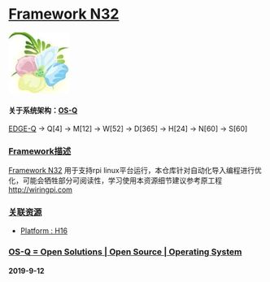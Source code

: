 ﻿# [Framework N32](https://github.com/OS-Q/N32)
[![sites](OS-Q/OS-Q.png)](http://www.OS-Q.com)
#### 关于系统架构：[OS-Q](https://github.com/OS-Q/OS-Q)

[EDGE-Q](https://github.com/OS-Q/EDGE-Q) -> Q[4] -> M[12] -> W[52] -> D[365] -> H[24] -> N[60] -> S[60]

### [Framework描述](https://github.com/OS-Q/N32/wiki) 

[Framework N32](https://github.com/OS-Q/N32) 用于支持rpi linux平台运行，本仓库针对自动化导入编程进行优化，可能会牺牲部分可阅读性，学习使用本资源细节建议参考原工程 http://wiringpi.com

### [关联资源](https://github.com/OS-Q/)

*  [ Platform : H16](https://github.com/OS-Q/H16) 

### [OS-Q = Open Solutions | Open Source |  Operating System ](http://www.OS-Q.com/N32)
####  2019-9-12